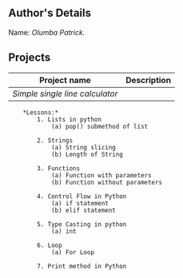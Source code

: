 ## Author's Details
Name: *Olumba Patrick.*

## Projects

| Project name | Description |
| ------------ | ----------- |
|*Simple single line calculator*|
		*Lessons:*
			1. Lists in python
				(a) pop() submethod of list
				
			2. Strings
				(a) String slicing
				(b) Length of String
				
			3. Functions
				(a) Function with parameters
				(b) Function without parameters
				
			4. Control Flow in Python
				(a) if statement
				(b) elif statement
				
			5. Type Casting in python
				(a) int
			
			6. Loop
				(a) For Loop

			7. Print method in Python